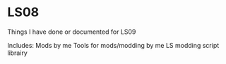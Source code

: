 # LS08
Things I have done or documented for LS09

Includes: Mods by me
Tools for mods/modding by me 
LS modding script librairy
